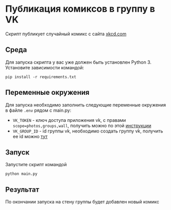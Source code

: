 # Публикация комиксов в группу в VK
Скрипт публикует случайный комикс с сайта [xkcd.com](https://xkcd.com/)

## Среда
Для запуска скрипта у вас уже должен быть установлен Python 3.   
Установите зависимости командой:  

```pip install -r requirements.txt```

## Переменные окружения

Для запуска необходимо заполнить следующие переменные окружения в файле `.env` рядом с main.py:   

* `VK_TOKEN` - ключ доступа приложения vk, с правами `scope=photos,groups,wall`, получить можно по этой [инструкции](https://vk.com/dev/implicit_flow_user) 
* `VK_GROUP_ID` - id группы vk, необходимо создать группу vk, получить ее id можно [тут](https://regvk.com/id/)



## Запуск

Запустите скрипт командой   

```python main.py```

## Результат

По окончании запуска на стену группы будет добавлен новый комикс